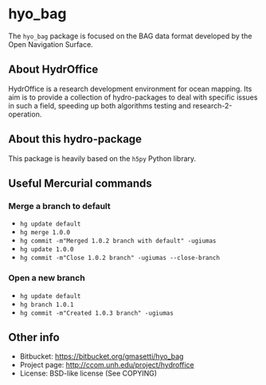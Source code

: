 hyo_bag
===========

The `hyo_bag` package is focused on the BAG data format developed by the Open Navigation Surface.

About HydrOffice
-----------------------

HydrOffice is a research development environment for ocean mapping. Its aim is to provide a collection of hydro-packages to deal with specific issues in such a field, speeding up both algorithms testing and research-2-operation.

About this hydro-package
-----------------------

This package is heavily based on the `h5py` Python library.


Useful Mercurial commands
-----------------------

### Merge a branch to default

* `hg update default`
* `hg merge 1.0.0`
* `hg commit -m"Merged 1.0.2 branch with default" -ugiumas`
* `hg update 1.0.0`
* `hg commit -m"Close 1.0.2 branch" -ugiumas --close-branch`

### Open a new branch

* `hg update default`
* `hg branch 1.0.1`
* `hg commit -m"Created 1.0.3 branch" -ugiumas`
    
Other info
----------

* Bitbucket: https://bitbucket.org/gmasetti/hyo_bag
* Project page: http://ccom.unh.edu/project/hydroffice
* License: BSD-like license (See COPYING)